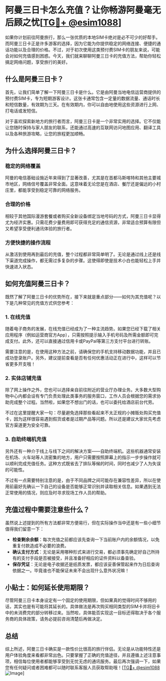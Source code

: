 # 阿曼三日卡怎么充值？让你畅游阿曼毫无后顾之忧[[TG💪+ @esim1088](https://t.me/s/esim1088)]

如果你计划前往阿曼旅行，那么一张优质的本地SIM卡绝对是必不可少的好帮手。而阿曼三日卡正是许多游客的选择，因为它能为你提供稳定的网络连接、便捷的通话功能以及合理的价格。不过，对于初次使用这类预付费SIM卡的朋友来说，可能会对如何充值感到困惑。今天，我们就来聊聊阿曼三日卡的充值方法，帮助你轻松搞定网络问题，享受旅行的美好。

## 什么是阿曼三日卡？

首先，让我们简单了解一下阿曼三日卡是什么。它是由阿曼当地电信运营商提供的预付费SIM卡，专为短期游客设计。这张卡通常包含一定量的数据流量、通话时长和短信数量，有效期为三天。在有效期内，你可以自由地使用这些资源进行上网、打电话或发短信。

对于喜欢探索新地方的旅行者而言，阿曼三日卡是一个非常实用的选择。它不仅能让您随时保持与家人朋友的联系，还能通过高速的互联网访问地图应用、翻译工具以及各种旅游攻略，让您的旅程更加顺畅。

## 为什么选择阿曼三日卡？

### 稳定的网络覆盖

阿曼的电信基础设施近年来得到了显著改善，尤其是在首都马斯喀特和其他主要城市地区，网络信号覆盖非常全面。这意味着无论您是在酒店、餐厅还是偏远的小村庄里，都能享受到稳定可靠的网络服务。

### 合理的价格

相较于其他国际漫游套餐或者购买全新设备绑定当地号码的方式，阿曼三日卡显得尤为经济实惠。只需花费少量费用即可获得充足的通信资源，非常适合预算有限但又希望享受便利通讯体验的旅行者。

### 方便快捷的操作流程

从激活到使用再到最后的充值，整个过程都非常简单明了。无论是通过线上还是线下渠道完成操作，都无需过多复杂的步骤。这使得即使是技术小白也能轻松上手并快速进入状态。

## 如何充值阿曼三日卡？

既然了解了阿曼三日卡的优势所在，接下来就是重点部分——如何为其充值呢？以下是几种常见的充值方式供您参考：

### 1. 在线充值

随着电子商务的发展，在线充值已经成为了一种主流趋势。如果您已经下载了相关应用程序（例如运营商官方App），只需按照提示输入手机号码及所需金额即可完成支付。此外，还可以直接通过信用卡或PayPal等第三方支付平台进行转账。

需要注意的是，在使用这种方法之前，请确保您的手机支持移动数据功能，并且已成功登录账户。另外，建议提前查看是否有任何优惠活动正在进行中，这样可以节省更多开支哦！

### 2. 实体店铺充值

除了网上操作之外，您也可以选择亲自前往附近的营业厅办理业务。大多数大型购物中心内都会设有专门负责处理此类事务的服务窗口，工作人员会根据您的需求协助完成整个过程。当然啦，如果您不想出门的话，也可以委托给酒店前台代劳。

不过在这里提醒大家一句：尽量避免选择那些看起来不太正规的小摊贩处购买充值卡，因为这样很容易遇到假货或者是过期产品等问题。所以还是建议大家优先考虑官方渠道更为安全可靠。

### 3. 自助终端机充值

另外还有一种介于线上与线下之间的解决方案——自助终端机。这些机器通常安装在机场、火车站等人流密集的地方，用户只需要按照屏幕上的指示一步步操作就可以顺利完成充值任务。这种方式既省去了排队等候的时间，同时也减少了人为失误的可能性。

不过有一点需要特别注意的是，由于不同品牌之间可能存在兼容性差异，所以在使用前最好先确认一下自己的设备是否能够正常识别并读取相关信息。如果遇到无法正常使用的情况，则应及时寻求现场工作人员的帮助。

## 充值过程中需要注意些什么？

虽然说上述提到的所有方法都非常方便易行，但在实际操作当中还是有一些小细节值得我们留意一下：

- **检查剩余余额**：每次充值之前都应该先查询一下当前账户内的余额情况，以免重复付款造成不必要的浪费。
- **确认支付方式**：无论是采用哪种形式来进行交易，都必须事先确定好自己所持有的支付手段是否被接受，并且准备好相应的证件资料以备查验。
- **保存凭证**：无论是电子收据还是纸质发票，都应该妥善保管起来作为日后查询依据之一。毕竟谁也不能保证未来不会出现什么意外状况嘛！

## 小贴士：如何延长使用期限？

尽管阿曼三日卡本身设定有一个固定的使用期限，但如果真的觉得时间不够用的话，其实也是有可能将其延长的。具体做法是再次购买相同类型的SIM卡并将旧卡中的未消费完的部分转移过来。当然啦，具体能否实现这一目标还得取决于各个服务商的具体政策，请务必提前咨询清楚后再做决定。

## 总结

综上所述，阿曼三日卡确实是一款性价比很高的旅行伴侣。无论是从功能特性还是用户体验角度来看都非常出色。只要掌握了正确的充值途径，并且遵循上述注意事项，相信每位使用者都能够享受到无忧无虑的通讯服务。最后再次强调一下，如果您有任何疑问或者困难都可以随时联系客服人员获取帮助哦！[[TG💪+ @esim1088](https://t.me/s/esim1088) ![Image](https://i.postimg.cc/4NQfJmqS/Snipaste-2025-05-13-00-14-12.png)]
